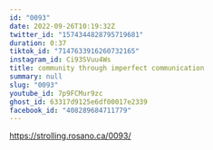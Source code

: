 ```yaml
---
id: "0093"
date: 2022-09-26T10:19:32Z
twitter_id: "1574344828795719681"
duration: 0:37
tiktok_id: "7147633916260732165"
instagram_id: Ci93SVuu4Ws
title: community through imperfect communication
summary: null
slug: "0093"
youtube_id: 7p9FCMur9zc
ghost_id: 63317d9125e6df00017e2339
facebook_id: "408289684711779"
---
```

https://strolling.rosano.ca/0093/
